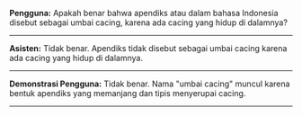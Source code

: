 **Pengguna:**
Apakah benar bahwa apendiks atau dalam bahasa Indonesia disebut sebagai umbai cacing, karena ada cacing yang hidup di dalamnya?

-----

**Asisten:**
Tidak benar. Apendiks tidak disebut sebagai umbai cacing karena ada cacing yang hidup di dalamnya.

---

**Demonstrasi Pengguna:**
Tidak benar. Nama "umbai cacing" muncul karena bentuk apendiks yang memanjang dan tipis menyerupai cacing.

----
